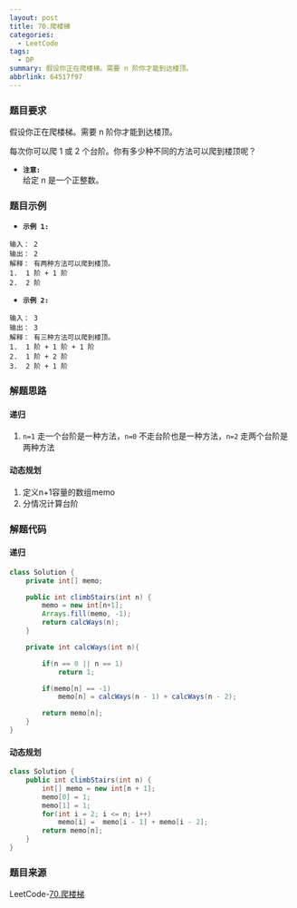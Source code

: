 ```yaml
---
layout: post
title: 70.爬楼梯
categories:
  - LeetCode
tags:
  - DP
summary: 假设你正在爬楼梯。需要 n 阶你才能到达楼顶。
abbrlink: 64517f97
---
```


### 题目要求
假设你正在爬楼梯。需要 n 阶你才能到达楼顶。

每次你可以爬 1 或 2 个台阶。你有多少种不同的方法可以爬到楼顶呢？

- **`注意:`**  
给定 n 是一个正整数。

### 题目示例
- **`示例 1:`**  
```
输入： 2
输出： 2
解释： 有两种方法可以爬到楼顶。
1.  1 阶 + 1 阶
2.  2 阶
```

- **`示例 2:`**  
```
输入： 3
输出： 3
解释： 有三种方法可以爬到楼顶。
1.  1 阶 + 1 阶 + 1 阶
2.  1 阶 + 2 阶
3.  2 阶 + 1 阶
```

### 解题思路

#### 递归
1. `n=1` 走一个台阶是一种方法，`n=0` 不走台阶也是一种方法，`n=2` 走两个台阶是两种方法

#### 动态规划  
1. 定义n+1容量的数组memo
1. 分情况计算台阶 



### 解题代码

#### 递归
```java
class Solution {
    private int[] memo;

    public int climbStairs(int n) {
        memo = new int[n+1];
        Arrays.fill(memo, -1);
        return calcWays(n);
    }

    private int calcWays(int n){

        if(n == 0 || n == 1)
            return 1;

        if(memo[n] == -1)
            memo[n] = calcWays(n - 1) + calcWays(n - 2);

        return memo[n];
    }
}
```

#### 动态规划  
```java
class Solution {
    public int climbStairs(int n) {
        int[] memo = new int[n + 1];
        memo[0] = 1;
        memo[1] = 1;
        for(int i = 2; i <= n; i++)
            memo[i] =  memo[i - 1] + memo[i - 2];
        return memo[n];
    }
}
```

### 题目来源
LeetCode-[70.爬楼梯](https://leetcode-cn.com/problems/climbing-stairs/)
